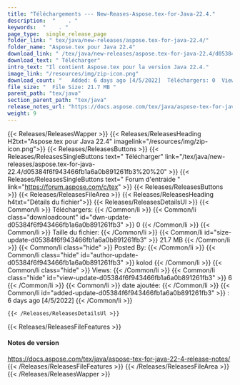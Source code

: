 ```yaml
---
title: "Téléchargements --- New-Reases-Aspose.tex-for-Java-22.4." 
description:  "    . " 
keywords:  "    . " 
page_type:  single_release_page
folder_link: " tex/java/new-releases/aspose.tex-for-java-22.4/"
folder_name: "Aspose.tex pour Java 22.4"
download_link: " /tex/java/new-releases/aspose.tex-for-java-22.4/d05384f6f943466fb1a6a0b891261fb3"
download_text: " Télécharger"
intro_text: "Il contient Aspose.tex pour la version Java 22.4."
image_link: "/resources/img/zip-icon.png"
download_count: "   Added: 6 days ago [4/5/2022]  Téléchargers: 0  Views: 5"
file_size: "  File Size: 21.7 MB "
parent_path: "tex/java"
section_parent_path: "tex/java"
release_notes_url: "https://docs.aspose.com/tex/java/aspose-tex-for-java-22-4-release-notes"
weight: 9
---
```


{{< Releases/ReleasesWapper >}}
  {{< Releases/ReleasesHeading H2txt="Aspose.tex pour Java 22.4" imagelink="/resources/img/zip-icon.png">}}
  {{< Releases/ReleasesButtons >}}
    {{< Releases/ReleasesSingleButtons text=" Télécharger" link="/tex/java/new-releases/aspose.tex-for-java-22.4/d05384f6f943466fb1a6a0b891261fb3%20%20" >}}
    {{< Releases/ReleasesSingleButtons text=" Forum d'entraide " link="https://forum.aspose.com/c/tex" >}}
  {{< Releases/ReleasesButtons >}}
  {{< Releases/ReleasesFileArea >}}
    {{< Releases/ReleasesHeading h4txt="Détails du fichier">}}
    {{< Releases/ReleasesDetailsUl >}}
            {{< Common/li  >}} Téléchargers: {{< /Common/li >}} 
      {{< Common/li class="downloadcount" id="dwn-update-d05384f6f943466fb1a6a0b891261fb3" >}} 0 {{< /Common/li >}} 
      {{< Common/li  >}} Taille du fichier: {{< /Common/li >}} 
      {{< Common/li id="size-update-d05384f6f943466fb1a6a0b891261fb3" >}} 21.7 MB {{< /Common/li >}} 
      {{< Common/li  class="hide" >}} Posted By: {{< /Common/li >}} 
      {{< Common/li class="hide" id="author-update-d05384f6f943466fb1a6a0b891261fb3" >}} kolod {{< /Common/li >}} 
      {{< Common/li class="hide"  >}} Views: {{< /Common/li >}} 
      {{< Common/li class="hide" id="view-update-d05384f6f943466fb1a6a0b891261fb3" >}} 6 {{< /Common/li >}} 
      {{< Common/li  >}} date ajoutée: {{< /Common/li >}} 
      {{< Common/li id="added-update-d05384f6f943466fb1a6a0b891261fb3" >}} : 6 days ago [4/5/2022] {{< /Common/li >}} 

    {{< /Releases/ReleasesDetailsUl >}}

  {{< Releases/ReleasesFileFeatures >}}
      <h4>Notes de version</h4><div><a href="https://docs.aspose.com/tex/java/aspose-tex-for-java-22-4-release-notes/">https://docs.aspose.com/tex/java/aspose-tex-for-java-22-4-release-notes/</a></div>
  {{< /Releases/ReleasesFileFeatures >}}
 {{< /Releases/ReleasesFileArea >}}
{{< /Releases/ReleasesWapper >}}


